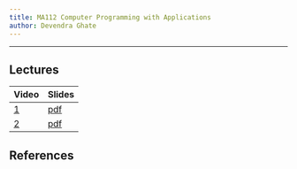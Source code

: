 ```yaml
---
title: MA112 Computer Programming with Applications
author: Devendra Ghate
---
```


* * *

## Lectures

Video | Slides |
--------|-------|
[1](https://youtu.be/_CeAqiDPu74)|[pdf](./lectureSlides/L01.pdf) |
[2](https://youtu.be/crledBCWgMI)|[pdf](./lectureSlides/L02.pdf) |

## References

